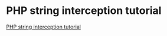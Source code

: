 # PHP string interception tutorial
[PHP string interception tutorial](https://aiwithcloud.com/2022/09/15/php_string_interception_tutorial/)